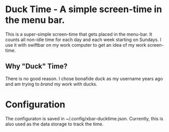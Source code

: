 # Duck Time - A simple screen-time in the menu bar.

This is a super-simple screen-time that gets placed in the menu-bar.
It counts all non-idle time for each day and each week starting
on Sundays.  I use it with swiftbar on my work computer to get an
idea of my work screen-time.

## Why "Duck" Time?

There is no good reason.  I chose bonafide duck as my username
years ago and am trying to *brand* my work with ducks.

# Configuration

The configuraton is saved in ~/.config/xbar-ducktime.json.
Currently, this is also used as the data storage to track
the time. 
